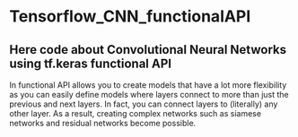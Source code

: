 # Tensorflow_CNN_functionalAPI
## Here code about Convolutional Neural Networks using tf.keras functional API

In functional API allows you to create models that have a lot more flexibility as you can easily define models where layers connect to more than just the previous and next layers. In fact, you can connect layers to (literally) any other layer. As a result, creating complex networks such as siamese networks and residual networks become possible.
